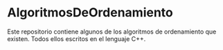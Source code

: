 # AlgoritmosDeOrdenamiento
Este repositorio contiene algunos de los algoritmos de ordenamiento que existen. Todos ellos escritos en el lenguaje C++.

